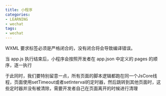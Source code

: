 ```yaml
---
title: 小程序
categories: 
- LEARNING
- wechat
tags:
- wechat
---
```




WXML 要求标签必须是严格闭合的，没有闭合将会导致编译错误。


当 app.js 执行结束后，小程序会按照开发者在 app.json 中定义的 pages 的顺序，逐一执行



于此同时，我们要特别留意一点，所有页面的脚本逻辑都跑在同一个JsCore线程，页面使用setTimeout或者setInterval的定时器，然后跳转到其他页面时，这些定时器并没有被清除，需要开发者自己在页面离开的时候进行清理
